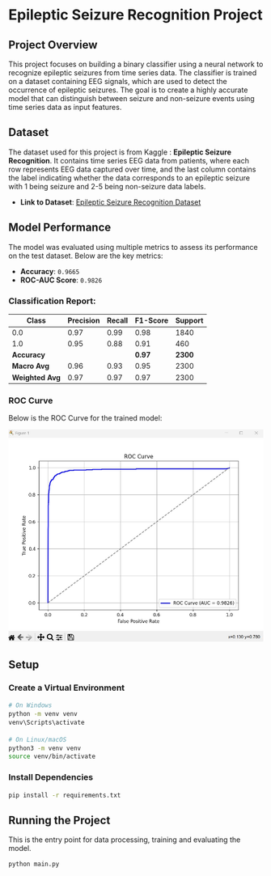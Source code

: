 # Epileptic Seizure Recognition Project

## Project Overview
This project focuses on building a binary classifier using a neural network to recognize epileptic seizures from time series data. The classifier is trained on a dataset containing EEG signals, which are used to detect the occurrence of epileptic seizures. The goal is to create a highly accurate model that can distinguish between seizure and non-seizure events using time series data as input features.

## Dataset
The dataset used for this project is from Kaggle : **Epileptic Seizure Recognition**. It contains time series EEG data from patients, where each row represents EEG data captured over time, and the last column contains the label indicating whether the data corresponds to an epileptic seizure with 1 being seizure and 2-5 being non-seizure data labels.

- **Link to Dataset**: [Epileptic Seizure Recognition Dataset](https://www.kaggle.com/datasets/harunshimanto/epileptic-seizure-recognition/data)

## Model Performance
The model was evaluated using multiple metrics to assess its performance on the test dataset. Below are the key metrics:

- **Accuracy**: `0.9665`
- **ROC-AUC Score**: `0.9826`

### Classification Report:
| Class | Precision | Recall | F1-Score | Support |
|-------|-----------|--------|----------|---------|
| 0.0   | 0.97      | 0.99   | 0.98     | 1840    |
| 1.0   | 0.95      | 0.88   | 0.91     | 460     |
| **Accuracy** |       |        | **0.97** | **2300** |
| **Macro Avg** | 0.96 | 0.93   | 0.95     | 2300    |
| **Weighted Avg** | 0.97 | 0.97   | 0.97     | 2300    |

### ROC Curve
Below is the ROC Curve for the trained model:

![screenshot](data/roc.jpg)

## Setup

### Create a Virtual Environment

```bash
# On Windows
python -m venv venv
venv\Scripts\activate

# On Linux/macOS
python3 -m venv venv
source venv/bin/activate
```
### Install Dependencies
```bash
pip install -r requirements.txt
```

## Running the Project
This is the entry point for data processing, training and evaluating the model.
```bash
python main.py
```



